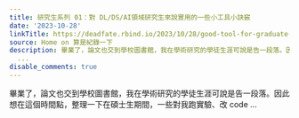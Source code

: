 ```yaml
---
title: 研究生系列 01：對 DL/DS/AI領域研究生來說實用的一些小工具小訣竅
date: '2023-10-28'
linkTitle: https://deadfate.rbind.io/2023/10/28/good-tool-for-graduate-student-in-dl-ds-ai-area/
source: Home on 算是紀錄一下
description: 畢業了，論文也交到學校圖書館，我在學術研究的學徒生涯可說是告一段落。因此想在這個時間點，整理一下在碩士生期間，一些對我跑實驗、改 code
  ...
disable_comments: true
---
```

畢業了，論文也交到學校圖書館，我在學術研究的學徒生涯可說是告一段落。因此想在這個時間點，整理一下在碩士生期間，一些對我跑實驗、改 code ...